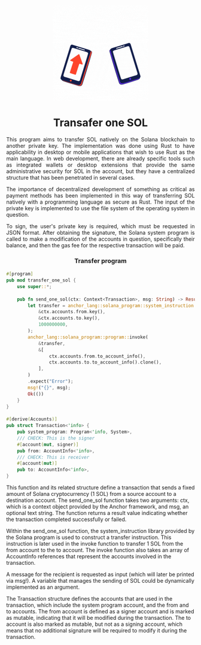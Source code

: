 <div align="center">

![transfer_one_sol](transfer_one_sol.gif)

<h1>Transafer one SOL</h1>

</div>

<div style="text-align: justify;">

This program aims to transfer SOL natively on the Solana blockchain to another private key. The implementation was done using Rust to have applicability in desktop or mobile applications that wish to use Rust as the main language. In web development, there are already specific tools such as integrated wallets or desktop extensions that provide the same administrative security for SOL in the account, but they have a centralized structure that has been penetrated in several cases.

The importance of decentralized development of something as critical as payment methods has been implemented in this way of transferring SOL natively with a programming language as secure as Rust. The input of the private key is implemented to use the file system of the operating system in question.

To sign, the user's private key is required, which must be requested in JSON format. After obtaining the signature, the Solana system program is called to make a modification of the accounts in question, specifically their balance, and then the gas fee for the respective transaction will be paid.

<h3 align="center">Transfer program</h3>

</div>

```rust
#[program]
pub mod transfer_one_sol {
    use super::*;

    pub fn send_one_sol(ctx: Context<Transaction>, msg: String) -> Result<()> {
        let transfer = anchor_lang::solana_program::system_instruction::transfer(
            &ctx.accounts.from.key(),
            &ctx.accounts.to.key(),
            1000000000,
        );
        anchor_lang::solana_program::program::invoke(
            &transfer,
            &[
                ctx.accounts.from.to_account_info(),
                ctx.accounts.to.to_account_info().clone(),
            ],
        )
        .expect("Error");
        msg!("{}", msg);
        Ok(())
    }
}

#[derive(Accounts)]
pub struct Transaction<'info> {
    pub system_program: Program<'info, System>,
    /// CHECK: This is the signer
    #[account(mut, signer)]
    pub from: AccountInfo<'info>,
    /// CHECK: This is receiver
    #[account(mut)]
    pub to: AccountInfo<'info>,
}
```
This function and its related structure define a transaction that sends a fixed amount of Solana cryptocurrency (1 SOL) from a source account to a destination account. The send_one_sol function takes two arguments: ctx, which is a context object provided by the Anchor framework, and msg, an optional text string. The function returns a result value indicating whether the transaction completed successfully or failed.

Within the send_one_sol function, the system_instruction library provided by the Solana program is used to construct a transfer instruction. This instruction is later used in the invoke function to transfer 1 SOL from the from account to the to account. The invoke function also takes an array of AccountInfo references that represent the accounts involved in the transaction.

A message for the recipient is requested as input (which will later be printed via msg!). A variable that manages the sending of SOL could be dynamically implemented as an argument.

The Transaction structure defines the accounts that are used in the transaction, which include the system program account, and the from and to accounts. The from account is defined as a signer account and is marked as mutable, indicating that it will be modified during the transaction. The to account is also marked as mutable, but not as a signing account, which means that no additional signature will be required to modify it during the transaction.
